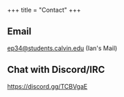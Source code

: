 +++
title = "Contact"
+++

## Email
ep34@students.calvin.edu (Ian's Mail)

## Chat with Discord/IRC
https://discord.gg/TCBVgaE

